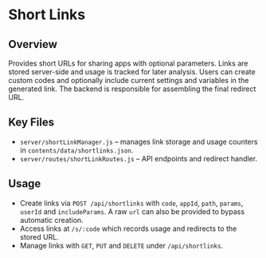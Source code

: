 # Short Links

## Overview
Provides short URLs for sharing apps with optional parameters. Links are stored server-side and usage is tracked for later analysis. Users can create custom codes and optionally include current settings and variables in the generated link. The backend is responsible for assembling the final redirect URL.

## Key Files
- `server/shortLinkManager.js` – manages link storage and usage counters in `contents/data/shortlinks.json`.
- `server/routes/shortLinkRoutes.js` – API endpoints and redirect handler.

## Usage
- Create links via `POST /api/shortlinks` with `code`, `appId`, `path`, `params`, `userId` and `includeParams`. A raw `url` can also be provided to bypass automatic creation.
- Access links at `/s/:code` which records usage and redirects to the stored URL.
- Manage links with `GET`, `PUT` and `DELETE` under `/api/shortlinks`.
